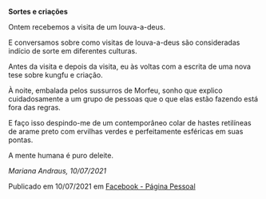 **Sortes e criações**

Ontem recebemos a visita de um louva-a-deus.  

E conversamos sobre como visitas de louva-a-deus são consideradas indício de sorte em diferentes culturas. 

Antes da visita e depois da visita, eu às voltas com a escrita de uma nova tese sobre kungfu e criação.  

À noite, embalada pelos sussurros de Morfeu, sonho que explico cuidadosamente a um grupo de pessoas que o que elas estão fazendo está fora das regras.  

E faço isso despindo-me de um contemporâneo colar de hastes retilíneas de arame preto com ervilhas verdes e perfeitamente esféricas em suas pontas. 

A mente humana é puro deleite.

*Mariana Andraus, 10/07/2021*

Publicado em 10/07/2021 em [Facebook - Página Pessoal](https://www.facebook.com/mariana.b.andraus/posts/10161029273842678)